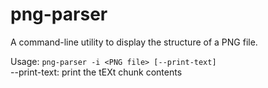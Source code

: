 # png-parser

A command-line utility to display the structure of a PNG file.

Usage: `png-parser -i <PNG file> [--print-text]`  
--print-text: print the tEXt chunk contents
